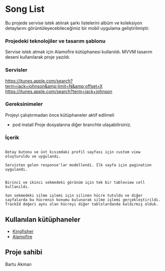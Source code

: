 # Song List

Bu projede servise istek atılırak şarkı listelerini albüm ve koleksiyon detaylarını görüntüleyecebileceğimiz  bir mobil uygulama geliştirilmiştir.

### Projedeki teknolojiler ve tasarım şablonu 
  Servise istek atmak için Alamofire kütüphanesi kullanıldı. MVVM tasarım deseni kullanılarak proje yazıldı. 
  
### Servisler 
https://itunes.apple.com/search?term=jack+johnson&amp;limit=N&amp;offset=X
https://itunes.apple.com/search?term=jack+johnson

### Gereksinimeler
Projeyi çalıştırmadan önce kütüphaneler aktif edilmeli 
- pod install 
Proje dosyalarına diğer branchte ulaşabilirsiniz.

### İçerik

 
```

Detay butonu ve üst kısımdaki profil sayfası için custom view oluşturuldu ve uygulandı.

```

```
Servisten gelen response'lar modellendi. İlk sayfa için pagination uygulandı.

```
```

Birinci ve ikinci sekmedeki görünüm için tek bir tableview cell kullanıldı.
```
```
Son sekmedeki silme işlemi için silinen hücre tutuldu ve diğer sayfalarda bu hücrenin konumu bulunarak silme işlemi gerçekleştirildi.
TrackId değeri aynı olan hücreyi diğer tablolardanda kaldırmış olduk.
```

## Kullanılan kütüphaneler

* [Kingfisher](https://github.com/onevcat/Kingfisher/)
* [Alamofire](https://github.com/Alamofire/Alamofire/)

## Proje sahibi

Bartu Akman

